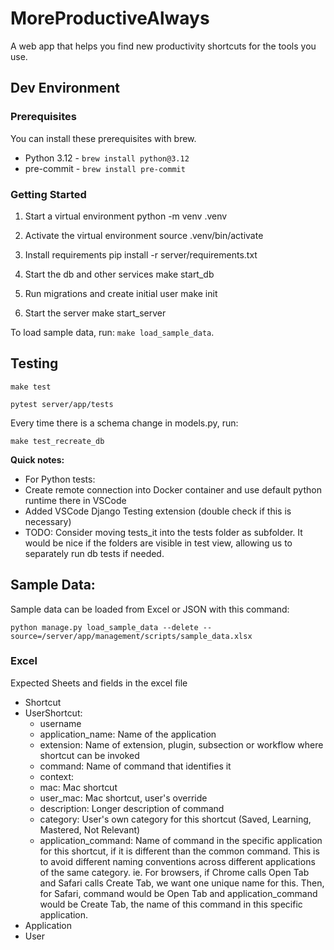 # MoreProductiveAlways
A web app that helps you find new productivity shortcuts for the tools you use.


## Dev Environment

### Prerequisites

You can install these prerequisites with brew.

- Python 3.12 - `brew install python@3.12`
- pre-commit - `brew install pre-commit`

### Getting Started

1. Start a virtual environment
   python -m venv .venv

1. Activate the virtual environment
   source .venv/bin/activate

1. Install requirements
   pip install -r server/requirements.txt

1. Start the db and other services
   make start_db

1. Run migrations and create initial user
   make init

1. Start the server
   make start_server
    

To load sample data, run: `make load_sample_data`.

## Testing

`make test`

`pytest server/app/tests`

Every time there is a schema change in models.py, run:

`make test_recreate_db`

**Quick notes:**
- For Python tests:
- Create remote connection into Docker container and use default python runtime there in VSCode
- Added VSCode Django Testing extension (double check if this is necessary)
- TODO: Consider moving tests_it into the tests folder as subfolder. It would be nice if the folders are visible in test view, allowing us to separately run db tests if needed.

## Sample Data:

Sample data can be loaded from Excel or JSON with this command:

`python manage.py load_sample_data --delete --source=/server/app/management/scripts/sample_data.xlsx`

### Excel
Expected Sheets and fields in the excel file
- Shortcut
- UserShortcut:
    - username
    - application_name: Name of the application
    - extension: Name of extension, plugin, subsection or workflow where shortcut can be invoked
    - command: Name of command that identifies it
    - context: 
    - mac: Mac shortcut
    - user_mac: Mac shortcut, user's override
    - description: Longer description of command
    - category: User's own category for this shortcut (Saved, Learning, Mastered, Not Relevant)
    - application_command: Name of command in the specific application for this shortcut, if it is different than the common command. This is to avoid different naming conventions across different applications of the same category. ie. For browsers, if Chrome calls Open Tab and Safari calls Create Tab, we want one unique name for this. Then, for Safari, command would be Open Tab and application_command would be Create Tab, the name of this command in this specific application.
- Application
- User

